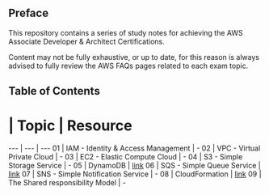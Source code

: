 ## Preface

This repository contains a series of study notes for achieving the AWS Associate Developer & Architect Certifications.

Content may not be fully exhaustive, or up to date, for this reason is always advised to fully review the AWS FAQs pages related to each exam topic.

## Table of Contents

# | Topic | Resource
--- | --- | ---
01 | IAM - Identity & Access Management | -
02 | VPC - Virtual Private Cloud        | -
03 | EC2 - Elastic Compute Cloud        | -
04 | S3 - Simple Storage Service        | -
05 | DynamoDB                           | [link](dynamodb/README.md)
06 | SQS - Simple Queue Service         |  [link](sqs/README.md)
07 | SNS - Simple Notification Service  | -
08 | CloudFormation                     | [link](cloudformation/README.md)
09 | The Shared responsibility Model    | -






